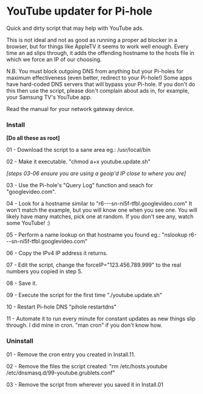 # YouTube updater for Pi-hole

Quick and dirty script that may help with YouTube ads.

This is not ideal and not as good as running a proper ad blocker in a
browser, but for things like AppleTV it seems to work well enough. Every
time an ad slips through, it adds the offending hostname to the
hosts file in which we force an IP of our choosing.

N.B. You must block outgoing DNS from anything but your Pi-holes for maximum
effectiveness (even better, redirect to your Pi-hole!) 
Some apps have hard-coded DNS servers that will bypass your Pi-hole.
If you don't do this then use the script, please don't complain about ads
in, for example, your Samsung TV's YouTube app.

Read the manual for your network gateway device.


### Install

**[Do all these as root]**

01 - Download the script to a sane area eg.: /usr/local/bin

02 - Make it executable. "chmod a+x youtube.update.sh"

*[steps 03-06 ensure you are using a geoip'd IP close to where you are]*

03 - Use the Pi-hole's "Query Log" function and seach for "googlevideo.com".

04 - Look for a hostname similar to "r6---sn-ni5f-tfbl.googlevideo.com"
     It won't match the example, but you will know one when you see one.
     You will likely have many matches, pick one at random.
     If you don't see any, watch some YouTube! :)

05 - Perform a name lookup on that hostname you found
     eg.: "nslookup r6---sn-ni5f-tfbl.googlevideo.com"

06 - Copy the IPv4 IP address it returns. 

07 - Edit the script, change the forceIP="123.456.789.999" to the real
     numbers you copied in step 5.

08 - Save it.

09 - Execute the script for the first time "./youtube.update.sh"

10 - Restart Pi-hole DNS "pihole restartdns"

11 - Automate it to run every minute for constant updates as new things slip
     through. I did mine in cron. "man cron" if you don't know how.


### Uninstall

01 - Remove the cron entry you created in Install.11.

02 - Remove the files the script created:
     "rm /etc/hosts.youtube /etc/dnsmasq.d/99-youtube.grublets.conf"

03 - Remove the script from wherever you saved it in Install.01



